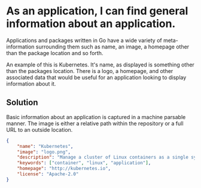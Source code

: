 # As an application, I can find general information about an application.

Applications and packages written in Go have a wide variety of meta-information
surrounding them such as name, an image, a homepage other than the package
location and so forth.

An example of this is Kubernetes. It's name, as displayed is something other than
the packages location. There is a logo, a homepage, and other associated data
that would be useful for an application looking to display information about it.

## Solution
Basic information about an application is captured in a machine parsable manner.
The image is either a relative path within the repository or a full URL to an
outside location.

```json
{
    "name": "Kubernetes",
    "image": "logo.png",
    "description": "Manage a cluster of Linux containers as a single system to accelerate Dev and simplify Ops.",
    "keywords": ["container", "linux", "application"],
    "homepage": "http://kubernetes.io",
    "license": "Apache-2.0"
}
```
